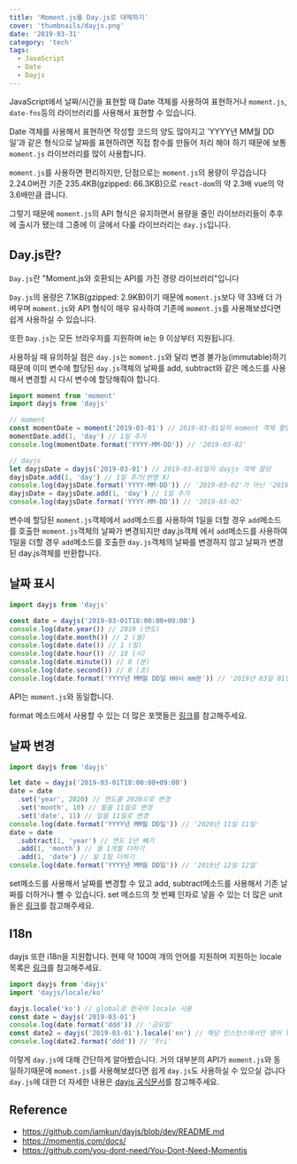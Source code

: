 ```yaml
---
title: 'Moment.js를 Day.js로 대체하기'
cover: 'thumbnails/dayjs.png'
date: '2019-03-31'
category: 'tech'
tags:
  - JavaScript
  - Date
  - Dayjs
---
```


JavaScript에서 날짜/시간을 표현할 때 Date 객체를 사용하여 표현하거나 `moment.js`, `date-fns`등의 라이브러리를 사용해서 표현할 수 있습니다.

Date 객체를 사용해서 표현하면 작성할 코드의 양도 많아지고 ‘YYYY년 MM월 DD일’과 같은 형식으로 날짜를 표현하려면 직접 함수를 만들어 처리 해야 하기 때문에 보통 `moment.js` 라이브러리를 많이 사용합니다.

`moment.js`를 사용하면 편리하지만, 단점으로는 `moment.js`의 용량이 무겁습니다 2.24.0버전 기준 235.4KB(gzipped: 66.3KB)으로 `react-dom`의 약 2.3배 vue의 약 3.6배만큼 큽니다.

그렇기 때문에 `moment.js`의 API 형식은 유지하면서 용량을 줄인 라이브러리들이 추후에 출시가 됐는데 그중에 이 글에서 다룰 라이브러리는 `day.js`입니다.

## Day.js란?

`Day.js`란 "Moment.js와 호환되는 API를 가진 경량 라이브러리"입니다

`Day.js`의 용량은 7.1KB(gzipped: 2.9KB)이기 때문에 `moment.js`보다 약 33배 더 가벼우며 `moment.js`와 API 형식이 매우 유사하여 기존에 `moment.js`를 사용해보셨다면 쉽게 사용하실 수 있습니다.

또한 `Day.js`는 모든 브라우저를 지원하며 ie는 9 이상부터 지원됩니다.

사용하실 때 유의하실 점은 `day.js`는 `moment.js`와 달리 변경 불가능(immutable)하기 때문에 이미 변수에 할당된 `day.js`객체의 날짜를 add, subtract와 같은 메소드를 사용해서 변경할 시 다시 변수에 할당해줘야 합니다.

```javascript
import moment from 'moment'
import dayjs from 'dayjs'

// moment
const momentDate = moment('2019-03-01') // 2019-03-01일자 moment 객체 할당
momentDate.add(1, 'day') // 1일 추가
console.log(momentDate.format('YYYY-MM-DD')) // '2019-03-02'

// dayjs
let dayjsDate = dayjs('2019-03-01') // 2019-03-01일자 dayjs 객체 할당
dayjsDate.add(1, 'day') // 1일 추가(반영 X)
console.log(dayjsDate.format('YYYY-MM-DD')) // '2019-03-02'가 아닌 '2019-03-01'가 출력됨
dayjsDate = dayjsDate.add(1, 'day') // 1일 추가
console.log(dayjsDate.format('YYYY-MM-DD')) // '2019-03-02'
```

변수에 할당된 `moment.js`객체에서 `add`메소드를 사용하여 1일을 더할 경우 `add`메소드를 호출한 `moment.js`객체의 날짜가 변경되지만 day.js객체 에서 `add`메소드를 사용하여 1일을 더할 경우 `add`메소드를 호출한 `day.js`객체의 날짜를 변경하지 않고 날짜가 변경된 day.js객체를 반환합니다.

## 날짜 표시

```javascript
import dayjs from 'dayjs'

const date = dayjs('2019-03-01T18:00:00+09:00')
console.log(date.year()) // 2019 (연도)
console.log(date.month()) // 2 (월)
console.log(date.date()) // 1 (일)
console.log(date.hour()) // 18 (시)
console.log(date.minute()) // 0 (분)
console.log(date.second()) // 0 (초)
console.log(date.format('YYYY년 MM월 DD일 HH시 mm분')) // '2019년 03일 01일 18시 00분'
```

API는 `moment.js`와 동일합니다.

format 메소드에서 사용할 수 있는 더 많은 포맷들은 [링크](https://github.com/iamkun/dayjs/blob/dev/docs/ko/API-reference.md#format-formatstringwithtokens-string)를 참고해주세요.

## 날짜 변경

```javascript
import dayjs from 'dayjs'

let date = dayjs('2019-03-01T18:00:00+09:00')
date = date
  .set('year', 2020) // 연도를 2020으로 변경
  .set('month', 10) // 월을 11월로 변경
  .set('date', 11) // 일을 11일로 변경
console.log(date.format('YYYY년 MM월 DD일')) // '2020년 11일 11일'
date = date
  .subtract(1, 'year') // 연도 1년 빼기
  .add(1, 'month') // 월 1개월 더하기
  .add(1, 'date') // 일 1일 더하기
console.log(date.format('YYYY년 MM월 DD일')) // '2019년 12일 12일'
```

set메소드를 사용해서 날짜를 변경할 수 있고 add, subtract메소드를 사용해서 기존 날짜를 더하거나 뺄 수 있습니다.
set 메소드의 첫 번째 인자로 넣을 수 있는 더 많은 unit들은 [링크](https://github.com/iamkun/dayjs/blob/dev/docs/ko/API-reference.md#list-of-all-available-units)를 참고해주세요.

## I18n

dayjs 또한 i18n을 지원합니다. 현재 약 100여 개의 언어를 지원하며 지원하는 locale 목록은 [링크](https://github.com/iamkun/dayjs/tree/dev/src/locale)를 참고해주세요.

```javascript
import dayjs from 'dayjs'
import 'dayjs/locale/ko'

dayjs.locale('ko') // global로 한국어 locale 사용
const date = dayjs('2019-03-01')
console.log(date.format('ddd')) // '금요일'
const date2 = dayjs('2019-03-01').locale('en') // 해당 인스턴스에서만 영어 locale사용
console.log(date2.format('ddd')) // 'Fri'
```

이렇게 `day.js`에 대해 간단하게 알아봤습니다. 거의 대부분의 API가 `moment.js`와 동일하기때문에 `moment.js`를 사용해보셨다면 쉽게 `day.js`도 사용하실 수 있으실 겁니다 `day.js`에 대한 더 자세한 내용은 [dayjs 공식문서](https://github.com/iamkun/dayjs/blob/dev/README.md)를 참고해주세요.

## Reference

- https://github.com/iamkun/dayjs/blob/dev/README.md
- https://momentjs.com/docs/
- https://github.com/you-dont-need/You-Dont-Need-Momentjs
